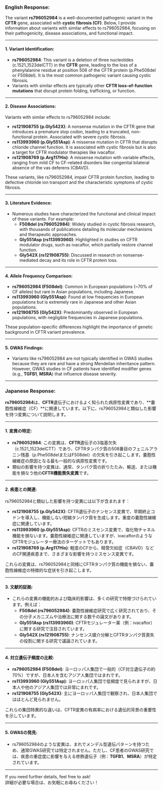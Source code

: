 ### English Response:
The variant **rs796052984** is a well-documented pathogenic variant in the **CFTR** gene, associated with **cystic fibrosis (CF)**. Below, I provide information about variants with similar effects to rs796052984, focusing on their pathogenicity, disease associations, and functional impact.

---

#### 1. Variant Identification:
- **rs796052984**: This variant is a deletion of three nucleotides (c.1521_1523delCTT) in the **CFTR** gene, leading to the loss of a phenylalanine residue at position 508 of the CFTR protein (p.Phe508del or F508del). It is the most common pathogenic variant causing cystic fibrosis.
- Variants with similar effects are typically other **CFTR loss-of-function mutations** that disrupt protein folding, trafficking, or function.

---

#### 2. Disease Associations:
Variants with similar effects to rs796052984 include:
- **rs121908755 (p.Gly542X)**: A nonsense mutation in the CFTR gene that introduces a premature stop codon, leading to a truncated, non-functional protein. Associated with severe cystic fibrosis.
- **rs113993960 (p.Gly551Asp)**: A missense mutation in CFTR that disrupts chloride channel function. It is associated with cystic fibrosis but is also a target for CFTR modulator therapies like ivacaftor.
- **rs121908769 (p.Arg117His)**: A missense mutation with variable effects, ranging from mild CF to CF-related disorders like congenital bilateral absence of the vas deferens (CBAVD).

These variants, like rs796052984, impair CFTR protein function, leading to defective chloride ion transport and the characteristic symptoms of cystic fibrosis.

---

#### 3. Literature Evidence:
- Numerous studies have characterized the functional and clinical impact of these variants. For example:
  - **F508del (rs796052984)**: Widely studied in cystic fibrosis research, with thousands of publications detailing its molecular mechanisms and therapeutic approaches.
  - **Gly551Asp (rs113993960)**: Highlighted in studies on CFTR modulator drugs, such as ivacaftor, which partially restore channel function.
  - **Gly542X (rs121908755)**: Discussed in research on nonsense-mediated decay and its role in CFTR protein loss.

---

#### 4. Allele Frequency Comparison:
- **rs796052984 (F508del)**: Common in European populations (~70% of CF alleles) but rare in Asian populations, including Japanese.
- **rs113993960 (Gly551Asp)**: Found at low frequencies in European populations but is extremely rare in Japanese and other Asian populations.
- **rs121908755 (Gly542X)**: Predominantly observed in European populations, with negligible frequencies in Japanese populations.

These population-specific differences highlight the importance of genetic background in CFTR variant prevalence.

---

#### 5. GWAS Findings:
- Variants like rs796052984 are not typically identified in GWAS studies because they are rare and have a strong Mendelian inheritance pattern. However, GWAS studies in CF patients have identified modifier genes (e.g., **TGFB1**, **MSRA**) that influence disease severity.

---

### Japanese Response:
**rs796052984**は、**CFTR**遺伝子におけるよく知られた病原性変異であり、**嚢胞性線維症（CF）**に関連しています。以下に、rs796052984と類似した影響を持つ変異について説明します。

---

#### 1. 変異の特定:
- **rs796052984**: この変異は、**CFTR**遺伝子の3塩基欠失（c.1521_1523delCTT）であり、CFTRタンパク質の508番目のフェニルアラニン残基（p.Phe508delまたはF508del）の欠失を引き起こします。嚢胞性線維症の原因となる最も一般的な病原性変異です。
- 類似の影響を持つ変異は、通常、タンパク質の折りたたみ、輸送、または機能を損なう他の**CFTR機能喪失変異**です。

---

#### 2. 疾患との関連:
rs796052984と類似した影響を持つ変異には以下が含まれます：
- **rs121908755 (p.Gly542X)**: CFTR遺伝子のナンセンス変異で、早期終止コドンを導入し、機能しない短縮タンパク質を生成します。重度の嚢胞性線維症に関連しています。
- **rs113993960 (p.Gly551Asp)**: CFTRのミスセンス変異で、塩化物チャネル機能を損ないます。嚢胞性線維症に関連していますが、ivacaftorのようなCFTRモジュレーター療法のターゲットでもあります。
- **rs121908769 (p.Arg117His)**: 軽度のCFから、精管欠如症（CBAVD）などのCF関連疾患まで、さまざまな影響を持つミスセンス変異です。

これらの変異は、rs796052984と同様にCFTRタンパク質の機能を損ない、嚢胞性線維症の特徴的な症状を引き起こします。

---

#### 3. 文献的証拠:
- これらの変異の機能的および臨床的影響は、多くの研究で特徴づけられています。例えば：
  - **F508del (rs796052984)**: 嚢胞性線維症研究で広く研究されており、その分子メカニズムや治療法に関する数千の論文があります。
  - **Gly551Asp (rs113993960)**: CFTRモジュレーター薬（例：ivacaftor）に関する研究で注目されています。
  - **Gly542X (rs121908755)**: ナンセンス媒介分解とCFTRタンパク質喪失の役割に関する研究で議論されています。

---

#### 4. 対立遺伝子頻度の比較:
- **rs796052984 (F508del)**: ヨーロッパ人集団で一般的（CF対立遺伝子の約70%）ですが、日本人を含むアジア人集団ではまれです。
- **rs113993960 (Gly551Asp)**: ヨーロッパ人集団で低頻度で見られますが、日本人や他のアジア人集団では非常にまれです。
- **rs121908755 (Gly542X)**: 主にヨーロッパ人集団で観察され、日本人集団ではほとんど見られません。

これらの集団特異的な違いは、CFTR変異の有病率における遺伝的背景の重要性を示しています。

---

#### 5. GWASの発見:
- rs796052984のような変異は、まれでメンデル型遺伝パターンを持つため、通常GWAS研究では特定されません。ただし、CF患者のGWAS研究では、疾患の重症度に影響を与える修飾遺伝子（例：**TGFB1**、**MSRA**）が特定されています。

---

If you need further details, feel free to ask!  
詳細が必要な場合は、お気軽にお尋ねください！